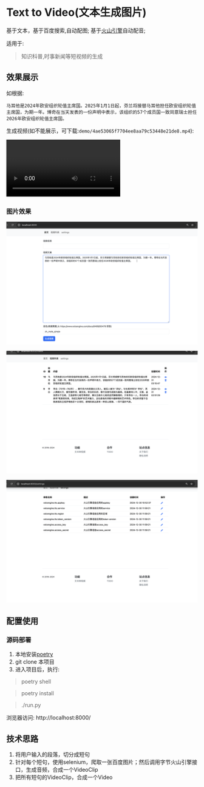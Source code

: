 Text to Video(文本生成图片)
================================

基于文本，基于百度搜索,自动配图; 基于[火山引擎](https://www.volcengine.com/docs/6489/71999#php)自动配音;

适用于: 

> 知识科普,时事新闻等短视频的生成


## 效果展示

如根据:

```
马耳他是2024年欧安组织轮值主席国。2025年1月1日起，芬兰将接替马耳他担任欧安组织轮值主席国，为期一年。博奇在当天发表的一份声明中表示，该组织的57个成员国一致同意瑞士担任2026年欧安组织轮值主席国。
```

生成视频(如不能展示，可下载:`demo/4ae53065f7704ee8aa79c53448e21de8.mp4`):

![demo](demo/4ae53065f7704ee8aa79c53448e21de8.mp4)


### 图片效果
![1](./demo/1.png)

![1](./demo/2.png)

![1](./demo/3.png)




## 配置使用

### 源码部署

1.	本地安装[poetry](https://poetry.pythonlang.cn/docs/)
2. 	git clone 本项目
3. 	进入项目后，执行: 

> poetry shell


> poetry install

> ./run.py

浏览器访问:   http://localhost:8000/


## 技术思路
1. 将用户输入的段落，切分成短句
2. 针对每个短句，使用selenium，爬取一张百度图片；然后调用字节火山引擎接口，生成音频，合成一个VideoClip
3. 把所有短句的VideoClip，合成一个Video

